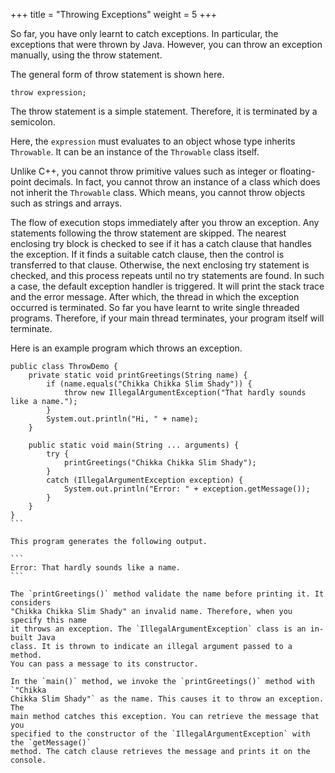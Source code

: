 +++
title = "Throwing Exceptions"
weight = 5
+++

So far, you have only learnt to catch exceptions. In particular, the exceptions
that were thrown by Java. However, you can throw an exception manually, using
the throw statement.

The general form of throw statement is shown here.
```
throw expression;
```

The throw statement is a simple statement. Therefore, it is terminated by a
semicolon.

Here, the `expression` must evaluates to an object whose type inherits `Throwable`.
It can be an instance of the `Throwable` class itself.

Unlike C++, you cannot throw primitive values such as integer or floating-point
decimals. In fact, you cannot throw an instance of a class which does not inherit 
the `Throwable` class. Which means, you cannot throw objects such as strings
and arrays.

The flow of execution stops immediately after you throw an exception. Any
statements following the throw statement are skipped. The nearest enclosing try
block is checked to see if it has a catch clause that handles the exception.
If it finds a suitable catch clause, then the control is transferred to that
clause. Otherwise, the next enclosing try statement is checked, and this process
repeats until no try statements are found. In such a case, the default exception
handler is triggered. It will print the stack trace and the error message.
After which, the thread in which the exception occurred is terminated.
So far you have learnt to write single threaded programs. Therefore, if your
main thread terminates, your program itself will terminate.

Here is an example program which throws an exception.

````
public class ThrowDemo {
    private static void printGreetings(String name) {
        if (name.equals("Chikka Chikka Slim Shady")) {
            throw new IllegalArgumentException("That hardly sounds like a name.");
        }
        System.out.println("Hi, " + name);
    }
    
    public static void main(String ... arguments) {
        try {
            printGreetings("Chikka Chikka Slim Shady");
        }
        catch (IllegalArgumentException exception) {
            System.out.println("Error: " + exception.getMessage());
        }
    }
}
```

This program generates the following output.

```
Error: That hardly sounds like a name.
```

The `printGreetings()` method validate the name before printing it. It considers
"Chikka Chikka Slim Shady" an invalid name. Therefore, when you specify this name
it throws an exception. The `IllegalArgumentException` class is an in-built Java
class. It is thrown to indicate an illegal argument passed to a method.
You can pass a message to its constructor.

In the `main()` method, we invoke the `printGreetings()` method with `"Chikka
Chikka Slim Shady"` as the name. This causes it to throw an exception. The
main method catches this exception. You can retrieve the message that you
specified to the constructor of the `IllegalArgumentException` with the `getMessage()`
method. The catch clause retrieves the message and prints it on the console.